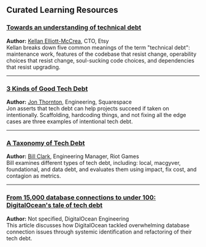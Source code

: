 ## Curated Learning Resources

### [Towards an understanding of technical debt](https://kellanem.com/notes/towards-an-understanding-of-technical-debt)
**Author:** [Kellan Elliott-McCrea](/authors/kellan-elliott-mccrea), CTO, Etsy  
Kellan breaks down five common meanings of the term "technical debt": maintenance work, features of the codebase that resist change, operability choices that resist change, soul-sucking code choices, and dependencies that resist upgrading.

---

### [3 Kinds of Good Tech Debt](https://engineering.squarespace.com/blog/2019/three-kinds-of-good-tech-debt)
**Author:** [Jon Thornton](/authors/jon-thornton), Engineering, Squarespace  
Jon asserts that tech debt can help projects succeed if taken on intentionally. Scaffolding, hardcoding things, and not fixing all the edge cases are three examples of intentional tech debt.

---

### [A Taxonomy of Tech Debt](https://technology.riotgames.com/news/taxonomy-tech-debt)
**Author:** [Bill Clark](/authors/bill-clark), Engineering Manager, Riot Games  
Bill examines different types of tech debt, including: local, macgyver, foundational, and data debt, and evaluates them using impact, fix cost, and contagion as metrics.

---

### [From 15,000 database connections to under 100: DigitalOcean's tale of tech debt](https://blog.digitalocean.com/from-15-000-database-connections-to-under-100-digitaloceans-tale-of-tech-debt/)
**Author:** Not specified, DigitalOcean Engineering  
This article discusses how DigitalOcean tackled overwhelming database connection issues through systemic identification and refactoring of their tech debt.
